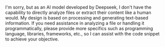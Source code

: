 ﻿I'm sorry, but as an AI model developed by Deepseek, I don't have the capability to directly analyze files or extract their content like a human would. My design is based on processing and generating text-based information. If you need assistance in analyzing a file or handling it programmatically, please provide more specifics such as programming language, libraries, frameworks, etc., so I can assist with the code snippet to achieve your objective.


